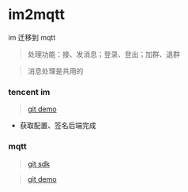 # im2mqtt
im 迁移到 mqtt

> 处理功能：接、发消息；登录、登出；加群、退群

> 消息处理是共用的

### tencent im
> [git demo](https://github.com/tencentyun/TIMSDK/tree/master/H5)

- 获取配置、签名后端完成

### mqtt
> [git sdk](https://github.com/eclipse/paho.mqtt.javascript)

> [git demo](https://github.com/AliwareMQ/lmq-demo)
